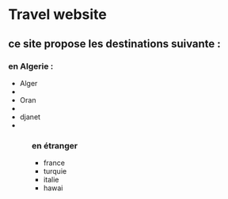 <h1>Travel website</h1>
<h2> ce site propose les destinations suivante :</h2>
<h3> en Algerie :</h3>
<ul> <li> Alger <li>
     <li> Oran <li>
     <li> djanet <li>
<ul>
<h3> en étranger </h3>
<ul> <li> france </li>
     <li> turquie </li>
     <li> italie </li>
     <li> hawai </li>
